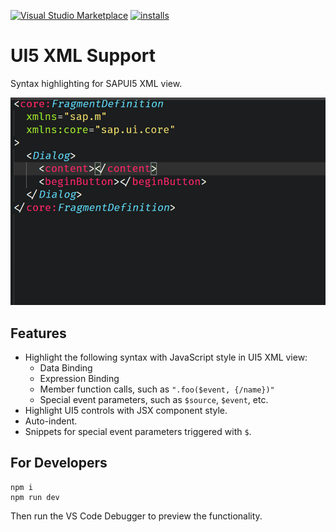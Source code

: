 [![Visual Studio Marketplace](https://vsmarketplacebadge.apphb.com/version/m8524769.ui5-xml-support.svg)](https://marketplace.visualstudio.com/items?itemName=m8524769.ui5-xml-support)
[![installs](https://vsmarketplacebadge.apphb.com/installs-short/m8524769.ui5-xml-support.svg)](https://marketplace.visualstudio.com/items?itemName=m8524769.ui5-xml-support)

# UI5 XML Support

Syntax highlighting for SAPUI5 XML view.

<img src=https://raw.githubusercontent.com/m8524769/vscode-ui5-xml/master/images/demo.gif width=546>

## Features

- Highlight the following syntax with JavaScript style in UI5 XML view:
  * Data Binding
  * Expression Binding
  * Member function calls, such as `".foo($event, {/name})"`
  * Special event parameters, such as `$source`, `$event`, etc.
- Highlight UI5 controls with JSX component style.
- Auto-indent.
- Snippets for special event parameters triggered with `$`.

## For Developers

```shell
npm i
npm run dev
```

Then run the VS Code Debugger to preview the functionality.

